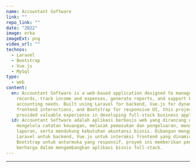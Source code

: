 ```yaml
---
name: Accountant Software
link: ""
repo_link: ""
date: "2022"
image: erka
imageExt: png
video_url: ""
technos:
  - Laravel
  - Bootstrap
  - Vue.js
  - MySql
type:
  - web
content:
  en: Accountant Software is a web-based application designed to manage financial
    records, track income and expenses, generate reports, and support business
    accounting needs. Built using Laravel for backend, Vue.js for dynamic
    frontend interactions, and Bootstrap for responsive UI, this project
    provided valuable experience in developing full-stack business applications.
  id: Accountant Software adalah aplikasi berbasis web yang dirancang untuk
    mengelola catatan keuangan, melacak pemasukan dan pengeluaran, menghasilkan
    laporan, serta mendukung kebutuhan akuntansi bisnis. Dibangun menggunakan
    Laravel untuk backend, Vue.js untuk interaksi frontend yang dinamis, dan
    Bootstrap untuk antarmuka yang responsif, proyek ini memberikan pengalaman
    berharga dalam mengembangkan aplikasi bisnis full-stack.
---
```


---
